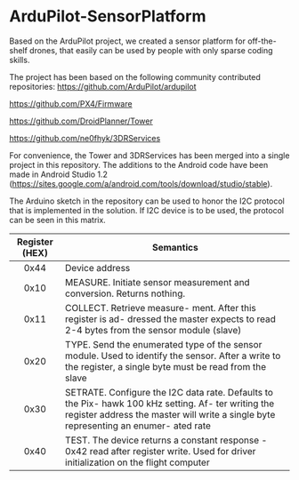 ArduPilot-SensorPlatform
==========================
Based on the ArduPilot project, we created a sensor platform for off-the-shelf drones, that easily can be used by people with only sparse coding skills.

The project has been based on the following community contributed repositories:
https://github.com/ArduPilot/ardupilot

https://github.com/PX4/Firmware

https://github.com/DroidPlanner/Tower

https://github.com/ne0fhyk/3DRServices

For convenience, the Tower and 3DRServices has been merged into a single project in this repository. The additions to the Android code have been made in Android Studio 1.2 (https://sites.google.com/a/android.com/tools/download/studio/stable).

The Arduino sketch in the repository can be used to honor the I2C protocol that is implemented in the solution. If I2C device is to be used, the protocol can be seen in this matrix.

|   Register (HEX)  |   Semantics    |
| :---------------: | -------------- |
| 0x44              | Device address |
| 0x10              | MEASURE. Initiate sensor measurement and conversion. Returns nothing.
| 0x11              | COLLECT. Retrieve measure- ment. After this register is ad- dressed the master expects to read 2-4 bytes from the sensor module (slave) |
| 0x20              | TYPE. Send the enumerated type of the sensor module. Used to identify the sensor. After a write to the register, a single byte must be read from the slave |
| 0x30              | SETRATE. Configure the I2C data rate. Defaults to the Pix- hawk 100 kHz setting. Af- ter writing the register address the master will write a single byte representing an enumer- ated rate |
| 0x40              | TEST. The device returns a constant response - 0x42 read after register write. Used for driver initialization on the flight computer |



